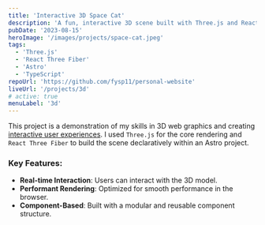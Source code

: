 ```yaml
---
title: 'Interactive 3D Space Cat'
description: 'A fun, interactive 3D scene built with Three.js and React Three Fiber, showcasing real-time rendering and user interaction.'
pubDate: '2023-08-15'
heroImage: '/images/projects/space-cat.jpeg'
tags:
  - 'Three.js'
  - 'React Three Fiber'
  - 'Astro'
  - 'TypeScript'
repoUrl: 'https://github.com/fysp11/personal-website'
liveUrl: '/projects/3d'
# active: true
menuLabel: '3d'
---
```


This project is a demonstration of my skills in 3D web graphics and creating [interactive user experiences](/projects/xr). I used `Three.js` for the core rendering and `React Three Fiber` to build the scene declaratively within an Astro project.

### Key Features:

- **Real-time Interaction**: Users can interact with the 3D model.
- **Performant Rendering**: Optimized for smooth performance in the browser.
- **Component-Based**: Built with a modular and reusable component structure.




